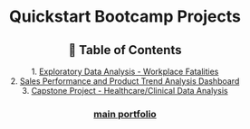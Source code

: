 <h1 align="center"> Quickstart Bootcamp Projects </h1>

<h2 align='center'> 🧭 Table of Contents </h2>

<p align='center'> 
  1. <a href='Exploratory Data Analysis - Workplace Fatalities'>Exploratory Data Analysis - Workplace Fatalities</a>
<br> 2. <a href='Sales Performance and Product Trend Analysis Dashboard'> Sales Performance and Product Trend Analysis Dashboard</a>
<br> 3. <a href='Capstone Project - Healthcare\Clinical Data Analysis'>Capstone Project - Healthcare/Clinical Data Analysis</a>
</p>

<h3 align= "center"><a href='https://github.com/miyahj/Portfolio/tree/main'>main portfolio</a></h3>
